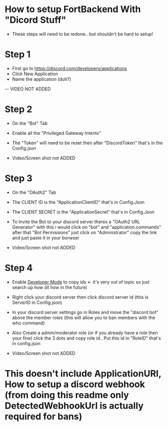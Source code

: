 # How to setup FortBackend With "Dicord Stuff"

- These steps will need to be redone.. but shouldn't be hard to setup!

# Step 1
- First go to https://discord.com/developers/applications
- Click New Application
- Name the application (duh?)

-- VIDEO NOT ADDED

# Step 2

- On the "Bot" Tab
- Enable all the "Privileged Gateway Intents"
- The "Token" will need to be reset then after "DiscordToken" that's in the Config.json

- Video/Screen shot not ADDED

# Step 3

- On the "OAuth2" Tab
- The CLIENT ID is the "ApplicationClientID" that's in Config.Json
- The CLIENT SECRET is the "ApplicationSecret" that's in Config.Json

- To Invite the Bot to your discord server theres a "OAuth2 URL Generator" with this i would click on "bot" and "application.commands" after that "Bot Permissions" just click on "Administrator" copy the link and just paste it in your borwser

- Video/Screen shot not ADDED

# Step 4
- Enable [Developer Mode](https://discord.com/developers/docs/game-sdk/store) to copy ids <- it's very out of topic so just search up how (ill how in the future)
- Right click your discord server then click discord server id (this is ServerID in Config.json)
- In your discord server settings go in Roles and move the "discord bot" above the member roles (this will allow you to ban members with the who command) 
- Also Create a admin/moderator role (or if you already have a role then your fine) click the 3 dots and copy role id.. Put this id in "RoleID" that's in config.json

- Video/Screen shot not ADDED

# This doesn't include ApplicationURI, How to setup a discord webhook (from doing this readme only DetectedWebhookUrl is actually required for bans)









